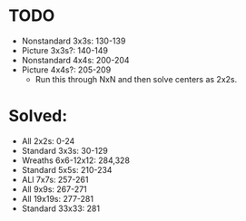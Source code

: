 # TODO
- Nonstandard 3x3s: 130-139
- Picture 3x3s?: 140-149
- Nonstandard 4x4s: 200-204
- Picture 4x4s?: 205-209
  - Run this through NxN and then solve centers as 2x2s.

# Solved:
- All 2x2s: 0-24
- Standard 3x3s: 30-129
- Wreaths 6x6-12x12: 284,328
- Standard 5x5s: 210-234
- ALl 7x7s: 257-261
- All 9x9s: 267-271
- All 19x19s: 277-281
- Standard 33x33: 281
